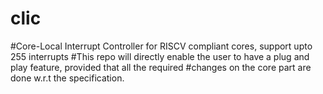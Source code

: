 # clic
#Core-Local Interrupt Controller for RISCV compliant cores, support upto 255 interrupts
#This repo will directly enable the user to have a plug and play feature, provided that all the required #changes on the core part are done w.r.t the specification.
